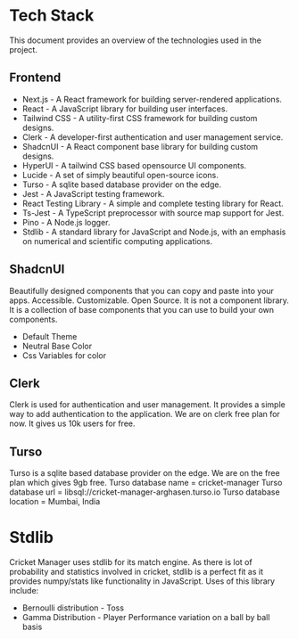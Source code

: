 # Tech Stack

This document provides an overview of the technologies used in the project.

## Frontend

- Next.js - A React framework for building server-rendered applications.
- React - A JavaScript library for building user interfaces.
- Tailwind CSS - A utility-first CSS framework for building custom designs.
- Clerk - A developer-first authentication and user management service.
- ShadcnUI - A React component base library for building custom designs.
- HyperUI - A tailwind CSS based opensource UI components.
- Lucide - A set of simply beautiful open-source icons.
- Turso - A sqlite based database provider on the edge.
- Jest - A JavaScript testing framework.
- React Testing Library - A simple and complete testing library for React.
- Ts-Jest - A TypeScript preprocessor with source map support for Jest.
- Pino - A Node.js logger.
- Stdlib - A standard library for JavaScript and Node.js, with an emphasis on numerical and scientific computing applications.

## ShadcnUI

Beautifully designed components that you can copy and paste into your apps. Accessible. Customizable. Open Source. It is not a component library.
It is a collection of base components that you can use to build your own components.

- Default Theme
- Neutral Base Color
- Css Variables for color

## Clerk

Clerk is used for authentication and user management. It provides a simple way to add authentication to the application.
We are on clerk free plan for now. It gives us 10k users for free.

## Turso

Turso is a sqlite based database provider on the edge. We are on the free plan which gives 9gb free.
Turso database name = cricket-manager
Turso database url = libsql://cricket-manager-arghasen.turso.io
Turso database location = Mumbai, India

# Stdlib

Cricket Manager uses stdlib for its match engine. As there is lot of probability and statistics involved in cricket, stdlib is a perfect fit as it provides numpy/stats like functionality in JavaScript. Uses of this library include:

- Bernoulli distribution - Toss
- Gamma Distribution - Player Performance variation on a ball by ball basis
